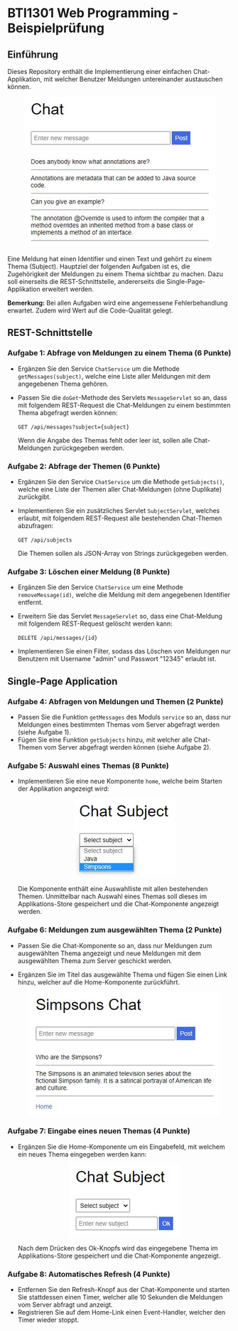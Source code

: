 # BTI1301 Web Programming - Beispielprüfung


## Einführung

Dieses Repository enthält die Implementierung einer einfachen Chat-Applikation, mit welcher Benutzer Meldungen untereinander austauschen können.

<div align="center">
  <img src="figure1.jpg" alt="Figur 1">
</div>

Eine Meldung hat einen Identifier und einen Text und gehört zu einem Thema (Subject). Hauptziel der folgenden Aufgaben ist es, die Zugehörigkeit der Meldungen zu einem Thema sichtbar zu machen. Dazu soll einerseits die REST-Schnittstelle, andererseits die Single-Page-Applikation erweitert werden.

**Bemerkung:** Bei allen Aufgaben wird eine angemessene Fehlerbehandlung erwartet. Zudem wird Wert auf die Code-Qualität gelegt.


## REST-Schnittstelle

### Aufgabe 1: Abfrage von Meldungen zu einem Thema (6 Punkte)

- Ergänzen Sie den Service `ChatService` um die Methode `getMessages(subject)`, welche eine Liste aller Meldungen mit dem angegebenen Thema gehören.
- Passen Sie die `doGet`-Methode des Servlets `MessageServlet` so an, dass mit folgendem REST-Request die Chat-Meldungen zu einem bestimmten Thema abgefragt werden können:
  
  `GET /api/messages?subject={subject}`
    
  Wenn die Angabe des Themas fehlt oder leer ist, sollen alle Chat-Meldungen zurückgegeben werden.


### Aufgabe 2: Abfrage der Themen (6 Punkte)

- Ergänzen Sie den Service `ChatService` um die Methode `getSubjects()`, welche eine Liste der Themen aller Chat-Meldungen (ohne Duplikate) zurückgibt.
- Implementieren Sie ein zusätzliches Servlet `SubjectServlet`, welches erlaubt, mit folgendem REST-Request alle bestehenden Chat-Themen abzufragen:
  
  `GET /api/subjects`
  
  Die Themen sollen als JSON-Array von Strings zurückgegeben werden.


### Aufgabe 3: Löschen einer Meldung (8 Punkte)

- Ergänzen Sie den Service `ChatService` um eine Methode `removeMessage(id)`, welche die Meldung mit dem angegebenen Identifier entfernt.
- Erweitern Sie das Servlet `MessageServlet` so, dass eine Chat-Meldung mit folgendem REST-Request gelöscht werden kann:
  
  `DELETE /api/messages/{id}`
  
- Implementieren Sie einen Filter, sodass das Löschen von Meldungen nur Benutzern mit Username "admin" und Passwort "12345" erlaubt ist.


## Single-Page Application

### Aufgabe 4: Abfragen von Meldungen und Themen (2 Punkte)

- Passen Sie die Funktion `getMessages` des Moduls `service` so an, dass nur Meldungen eines bestimmten Themas vom Server abgefragt werden (siehe Aufgabe 1).
- Fügen Sie eine Funktion `getSubjects` hinzu, mit welcher alle Chat-Themen vom Server abgefragt werden können (siehe Aufgabe 2).


### Aufgabe 5: Auswahl eines Themas (8 Punkte)

- Implementieren Sie eine neue Komponente `home`, welche beim Starten der Applikation angezeigt wird:

  <div align="center">
    <img src="figure2.jpg" alt="Figur 2">
  </div>

  Die Komponente enthält eine Auswahlliste mit allen bestehenden Themen. Unmittelbar nach Auswahl eines Themas soll dieses im Applikations-Store gespeichert und die Chat-Komponente angezeigt werden.


### Aufgabe 6: Meldungen zum ausgewählten Thema (2 Punkte)

- Passen Sie die Chat-Komponente so an, dass nur Meldungen zum ausgewählten Thema angezeigt und neue Meldungen mit dem ausgewählten Thema zum Server geschickt werden.
- Ergänzen Sie im Titel das ausgewählte Thema und fügen Sie einen Link hinzu, welcher auf die Home-Komponente zurückführt.

  <div align="center">
    <img src="figure3.jpg" alt="Figur 2">
  </div>


### Aufgabe 7: Eingabe eines neuen Themas (4 Punkte)

- Ergänzen Sie die Home-Komponente um ein Eingabefeld, mit welchem ein neues Thema eingegeben werden kann:

  <div align="center">
    <img src="figure4.jpg" alt="Figur 3">
  </div>

  Nach dem Drücken des Ok-Knopfs wird das eingegebene Thema im Applikations-Store gespeichert und die Chat-Komponente angezeigt.


### Aufgabe 8: Automatisches Refresh (4 Punkte)

- Entfernen Sie den Refresh-Knopf aus der Chat-Komponente und starten Sie stattdessen einen Timer, welcher alle 10 Sekunden die Meldungen vom Server abfragt und anzeigt.
- Registrieren Sie auf dem Home-Link einen Event-Handler, welcher den Timer wieder stoppt.
